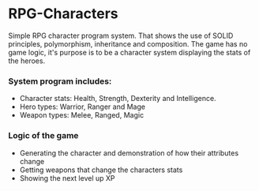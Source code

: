 # RPG-Characters

Simple RPG character program system. That shows the use of SOLID principles, polymorphism, inheritance and composition. The game has no game logic, it's purpose is to be a character system displaying the stats of the heroes.

### System program includes:
- Character stats: Health, Strength, Dexterity and Intelligence.
- Hero types: Warrior, Ranger and Mage
- Weapon types: Melee, Ranged, Magic

### Logic of the game
- Generating the character and demonstration of how their attributes change
- Getting weapons that change the characters stats
- Showing the next level up XP
